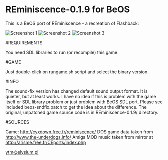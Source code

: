 REminiscence-0.1.9 for BeOS
===========================

This is a BeOS port of REminiscence - a recreation of Flashback:

![Screenshot 1](/screenshot/bereminisc01.png.png?raw=true "Screenshot from BeOS")
![Screenshot 2](/screenshot/bereminisc02.png.png?raw=true "Screenshot from BeOS")
![Screenshot 3](/screenshot/bereminisc03.png.png?raw=true "Screenshot from BeOS")

#REQUIREMENTS

You need SDL libraries to run (or recompile) this game.

#GAME

Just double-click on rungame.sh script and select the binary version.

#INFO

The sound-fix version has changed default sound output format. It is quieter, but at least works. I have no idea
if this is problem with the game itself or SDL library problem or just problem with BeOS SDL port.
Please see included beos-sndfix.patch to get the idea about the difference.
The original, unpatched game source code is in REminiscence-0.1.9/ directory.

#SOURCES

Game:  http://cyxdown.free.fr/reminiscence/
DOS game data taken from http://www.the-underdogs.info/
Amiga MOD music taken from mirror at http://arisme.free.fr/CEports/index.php

<ytm@elysium.pl>
